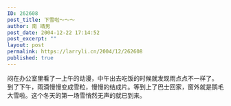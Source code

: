 ```yaml
---
ID: 262608
post_title: 下雪啦～～～
author: 南 靖男
post_date: 2004-12-22 17:14:52
post_excerpt: ""
layout: post
permalink: https://larryli.cn/2004/12/262608
published: true
---
```

闷在办公室里看了一上午的动漫，中午出去吃饭的时候就发现雨点点不一样了。
到了下午，雨滴慢慢变成雪粒，慢慢的结成片。等到上了巴士回家，窗外就是鹅毛大雪啦。这个冬天的第一场雪悄然无声的就已到来。
